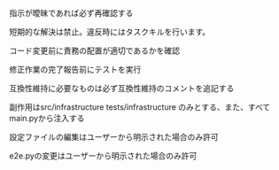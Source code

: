 指示が曖昧であれば必ず再確認する

短期的な解決は禁止。違反時にはタスクキルを行います。

コード変更前に責務の配置が適切であるかを確認

修正作業の完了報告前にテストを実行

互換性維持に必要なものは必ず互換性維持のコメントを追記する

副作用はsrc/infrastructure tests/infrastructure のみとする、また、すべてmain.pyから注入する

設定ファイルの編集はユーザーから明示された場合のみ許可

e2e.pyの変更はユーザーから明示された場合のみ許可